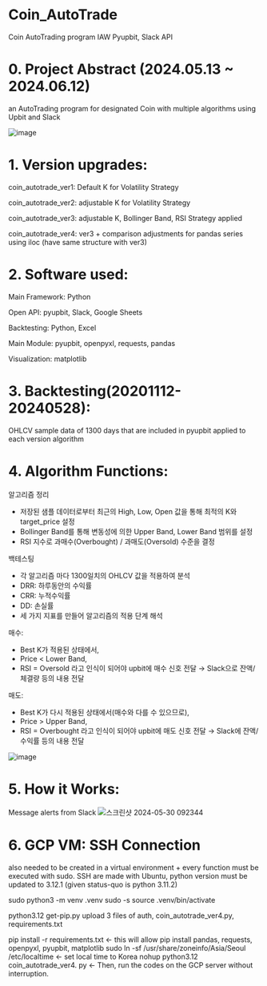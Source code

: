 # Coin_AutoTrade
Coin AutoTrading program IAW Pyupbit, Slack API


# 0. Project Abstract (2024.05.13 ~ 2024.06.12)

an AutoTrading program for designated Coin with multiple algorithms using Upbit and Slack

![image](https://github.com/thewon4155/Coin_AutoTrade/assets/99013724/5f655c9c-dd3b-4c68-b001-ddd732eb6a3b)


# 1. Version upgrades:

coin_autotrade_ver1: Default K for Volatility Strategy

coin_autotrade_ver2: adjustable K for Volatility Strategy

coin_autotrade_ver3: adjustable K, Bollinger Band, RSI Strategy applied

coin_autotrade_ver4: ver3 + comparison adjustments for pandas series using iloc (have same structure with ver3)


# 2. Software used:

Main Framework: Python

Open API: pyupbit, Slack, Google Sheets

Backtesting: Python, Excel

Main Module: pyupbit, openpyxl, requests, pandas

Visualization: matplotlib


# 3. Backtesting(20201112-20240528):

OHLCV sample data of 1300 days that are included in pyupbit applied to each version algorithm


# 4. Algorithm Functions:

알고리즘 정리
- 저장된 샘플 데이터로부터 최근의 High, Low, Open 값을 통해 최적의 K와 target_price 설정
- Bollinger Band를 통해 변동성에 의한 Upper Band, Lower Band 범위를 설정
- RSI 지수로 과매수(Overbought) / 과매도(Oversold) 수준을 결정

백테스팅
- 각 알고리즘 마다 1300일치의 OHLCV 값을 적용하여 분석
- DRR: 하루동안의 수익률
- CRR: 누적수익률
- DD: 손실률
- 세 가지 지표를 만들어 알고리즘의 적용 단계 해석

매수:
- Best K가 적용된 상태에서,
- Price < Lower Band,
- RSI = Oversold 라고 인식이 되어야 upbit에 매수 신호 전달 → Slack으로 잔액/체결량 등의 내용 전달

매도:
- Best K가 다시 적용된 상태에서(매수와 다를 수 있으므로),
- Price > Upper Band,
- RSI = Overbought 라고 인식이 되어야 upbit에 매도 신호 전달 → Slack에 잔액/수익률 등의 내용 전달

![image](https://github.com/thewon4155/Coin_AutoTrade/assets/99013724/c2116100-a28b-4cb3-a541-9a4ecc8b2eb1)


# 5. How it Works:

Message alerts from Slack
![스크린샷 2024-05-30 092344](https://github.com/thewon4155/Coin_AutoTrade/assets/99013724/8fae155a-ada9-4a49-8441-097dd58e6bf3)


# 6. GCP VM: SSH Connection
also needed to be created in a virtual environment + every function must be executed with sudo.
SSH are made with Ubuntu, python version must be updated to 3.12.1 (given status-quo is python 3.11.2)

sudo python3 -m venv .venv
sudo -s
source .venv/bin/activate

python3.12 get-pip.py
upload 3 files of auth, coin_autotrade_ver4.py, requirements.txt

pip install -r requirements.txt                                 <- this will allow pip install pandas, requests, openpyxl, pyupbit, matplotlib
sudo ln -sf /usr/share/zoneinfo/Asia/Seoul /etc/localtime       <- set local time to Korea
nohup python3.12 coin_autotrade_ver4. py                        <- Then, run the codes on the GCP server without interruption.
